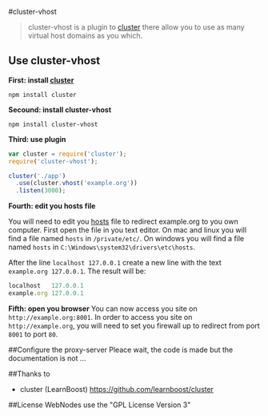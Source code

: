 #cluster-vhost

> cluster-vhost is a plugin to [cluster](http://learnboost.github.com/cluster/) there allow you to use as many virtual host domains as you which.

## Use cluster-vhost

**First: install [cluster](http://learnboost.github.com/cluster/)**

```shell
npm install cluster
```

**Secound: install cluster-vhost**

```shell
npm install cluster-vhost
```

**Third: use plugin**

```javascript
var cluster = require('cluster');
require('cluster-vhost');

cluster('./app')
  .use(cluster.vhost('example.org'))
  .listen(3000);
```

**Fourth: edit you hosts file**

You will need to edit you [hosts](http://en.wikipedia.org/wiki/Hosts_(file)) file to redirect example.org to you own computer.
First open the file in you text editor.
On mac and linux you will find a file named `hosts` in  `/private/etc/`.
On windows you will find a file named `hosts` in `C:\Windows\system32\drivers\etc\hosts`.


After the line `localhost 127.0.0.1` create a new line with the text `example.org 127.0.0.1`.
The result will be:

```javascript
localhost   127.0.0.1
example.org 127.0.0.1
```

**Fifth: open you browser**
You can now access you site on `http://example.org:8001`.
In order to access you site on `http://example.org`, you will need to set you firewall up to redirect from port `8001` to port `80`.

##Configure the proxy-server
Pleace wait, the code is made but the documentation is not ...

##Thanks to
* cluster (LearnBoost) https://github.com/learnboost/cluster

##License
WebNodes use the "GPL License Version 3"